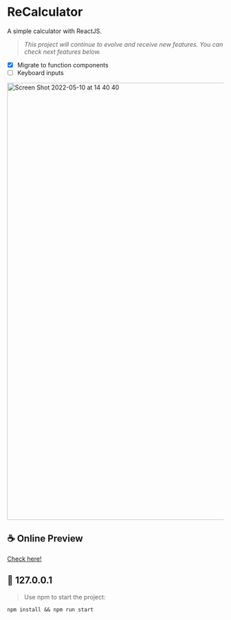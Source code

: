 # ReCalculator
A simple calculator with ReactJS.

> _This project will continue to evolve and receive new features. You can check next features below._
- [x] Migrate to function components
- [ ] Keyboard inputs 

<img width="1016" alt="Screen Shot 2022-05-10 at 14 40 40" src="https://user-images.githubusercontent.com/32180529/167689675-210de760-1607-47c2-bf3c-7910446e6c4b.png">

## ☕ Online Preview
<a href="https://zeucampos.github.io/calculator-react" target="_blank">Check here!</a>

## 🚀 127.0.0.1
> Use npm to start the project:
```
npm install && npm run start
```
